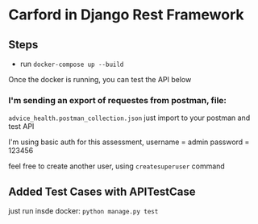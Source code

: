# Carford in Django Rest Framework


## Steps
- run ```docker-compose up --build```

Once the docker is running, you can test the API below


### I'm sending an export of requestes from postman, file:
```advice_health.postman_collection.json```
just import to your postman and test API

I'm using basic auth for this assessment, 
username = admin
password = 123456

feel free to create another user, using ```createsuperuser``` command


## Added Test Cases with APITestCase
just run insde docker:
```python manage.py test```